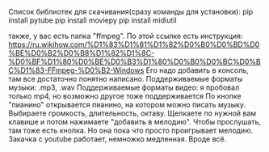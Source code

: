 Список библиотек для скачивания(сразу команды для установки):
pip install pytube
pip install moviepy
pip install midiutil

также, у вас есть папка "ffmpeg". 
По этой ссылке есть инструкция: https://ru.wikihow.com/%D1%83%D1%81%D1%82%D0%B0%D0%BD%D0%BE%D0%B2%D0%B8%D1%82%D1%8C-%D0%BF%D1%80%D0%BE%D0%B3%D1%80%D0%B0%D0%BC%D0%BC%D1%83-FFmpeg-%D0%B2-Windows
Его надо добавить в консоль, там все достаточно понятно написано.
Поддерживаемые форматы музыки: .mp3, .wav
Поддерживаемые форматы видео: я пробовал только mp4, но возможно другое тоже поддерживается
По кнопке "пианино" открывается пианино, на котором можно писать музыку. Выбираете громкость, длительность, октаву. Щелкаете по нужной вам клавише и потом нажимаете "добавить в мелодию". Чтобы прослушать, там тоже есть кнопка. Но она пока что просто проигрывает мелодию.
Закачка с youtube работает, немножко медленная.
Вроде всё.

